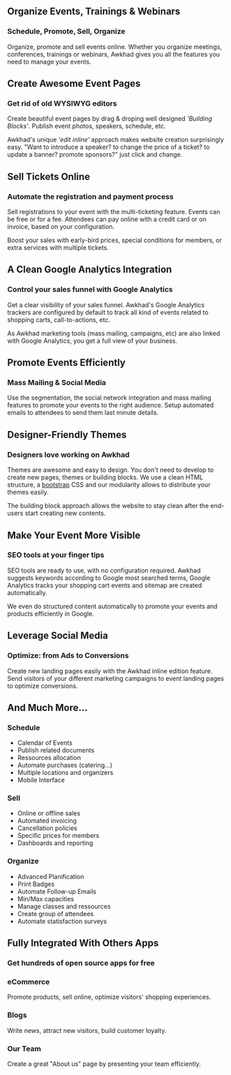 Organize Events, Trainings & Webinars
-------------------------------------

### Schedule, Promote, Sell, Organize

Organize, promote and sell events online. Whether you organize meetings, conferences, trainings or webinars, Awkhad gives you all the features you need to manage your events.

Create Awesome Event Pages
--------------------------

### Get rid of old WYSIWYG editors

Create beautiful event pages by drag & droping well designed *'Building Blocks'*. Publish event photos, speakers, schedule, etc.

Awkhad's unique *'edit inline'* approach makes website creation surprisingly easy. "Want to introduce a speaker? to change the price of a ticket? to update a banner? promote sponsors?" just click and change.

Sell Tickets Online
-------------------

### Automate the registration and payment process

Sell registrations to your event with the multi-ticketing feature. Events can be free or for a fee. Attendees can pay online with a credit card or on invoice, based on your configuration.

Boost your sales with early-bird prices, special conditions for members, or extra services with multiple tickets.

A Clean Google Analytics Integration
------------------------------------

### Control your sales funnel with Google Analytics

Get a clear visibility of your sales funnel. Awkhad's Google Analytics trackers are configured by default to track all kind of events related to shopping carts, call-to-actions, etc.

As Awkhad marketing tools (mass mailing, campaigns, etc) are also linked with Google Analytics, you get a full view of your business.

Promote Events Efficiently
--------------------------

### Mass Mailing & Social Media

Use the segmentation, the social network integration and mass mailing features to promote your events to the right audience. Setup automated emails to attendees to send them last minute details.

Designer-Friendly Themes
------------------------

### Designers love working on Awkhad

Themes are awesome and easy to design. You don't need to develop to create new pages, themes or building blocks. We use a clean HTML structure, a [bootstrap](http://getbootstrap.com/) CSS and our modularity allows to distribute your themes easily.

The building block approach allows the website to stay clean after the end-users start creating new contents.

Make Your Event More Visible
----------------------------

### SEO tools at your finger tips

SEO tools are ready to use, with no configuration required. Awkhad suggests keywords according to Google most searched terms, Google Analytics tracks your shopping cart events and sitemap are created automatically.

We even do structured content automatically to promote your events and products efficiently in Google.

Leverage Social Media
---------------------

### Optimize: from Ads to Conversions

Create new landing pages easily with the Awkhad inline edition feature. Send visitors of your different marketing campaigns to event landing pages to optimize conversions.

And Much More...
----------------

### Schedule

-   Calendar of Events
-   Publish related documents
-   Ressources allocation
-   Automate purchases (catering...)
-   Multiple locations and organizers
-   Mobile Interface

### Sell

-   Online or offline sales
-   Automated invoicing
-   Cancellation policies
-   Specific prices for members
-   Dashboards and reporting

### Organize

-   Advanced Planification
-   Print Badges
-   Automate Follow-up Emails
-   Min/Max capacities
-   Manage classes and ressources
-   Create group of attendees
-   Automate statisfaction surveys

Fully Integrated With Others Apps
---------------------------------

### Get hundreds of open source apps for free


### eCommerce

Promote products, sell online, optimize visitors' shopping experiences.


### Blogs

Write news, attract new visitors, build customer loyalty.


### Our Team

Create a great "About us" page by presenting your team efficiently.
